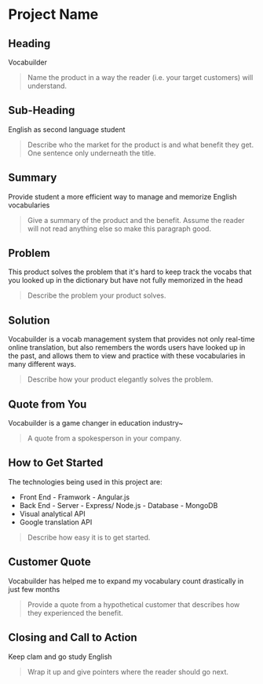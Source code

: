 # Project Name #

<!--
> This material was originally posted [here](http://www.quora.com/What-is-Amazons-approach-to-product-development-and-product-management). It is reproduced here for posterities sake.

There is an approach called "working backwards" that is widely used at Amazon. They work backwards from the customer, rather than starting with an idea for a product and trying to bolt customers onto it. While working backwards can be applied to any specific product decision, using this approach is especially important when developing new products or features.

For new initiatives a product manager typically starts by writing an internal press release announcing the finished product. The target audience for the press release is the new/updated product's customers, which can be retail customers or internal users of a tool or technology. Internal press releases are centered around the customer problem, how current solutions (internal or external) fail, and how the new product will blow away existing solutions.

If the benefits listed don't sound very interesting or exciting to customers, then perhaps they're not (and shouldn't be built). Instead, the product manager should keep iterating on the press release until they've come up with benefits that actually sound like benefits. Iterating on a press release is a lot less expensive than iterating on the product itself (and quicker!).

If the press release is more than a page and a half, it is probably too long. Keep it simple. 3-4 sentences for most paragraphs. Cut out the fat. Don't make it into a spec. You can accompany the press release with a FAQ that answers all of the other business or execution questions so the press release can stay focused on what the customer gets. My rule of thumb is that if the press release is hard to write, then the product is probably going to suck. Keep working at it until the outline for each paragraph flows.

Oh, and I also like to write press-releases in what I call "Oprah-speak" for mainstream consumer products. Imagine you're sitting on Oprah's couch and have just explained the product to her, and then you listen as she explains it to her audience. That's "Oprah-speak", not "Geek-speak".

Once the project moves into development, the press release can be used as a touchstone; a guiding light. The product team can ask themselves, "Are we building what is in the press release?" If they find they're spending time building things that aren't in the press release (overbuilding), they need to ask themselves why. This keeps product development focused on achieving the customer benefits and not building extraneous stuff that takes longer to build, takes resources to maintain, and doesn't provide real customer benefit (at least not enough to warrant inclusion in the press release).
 -->

## Heading ##
  Vocabuilder
  > Name the product in a way the reader (i.e. your target customers) will understand.

## Sub-Heading ##
  English as second language student
  > Describe who the market for the product is and what benefit they get. One sentence only underneath the title.

## Summary ##
  Provide student a more efficient way to manage and memorize English vocabularies
  > Give a summary of the product and the benefit. Assume the reader will not read anything else so make this paragraph good.

## Problem ##
  This product solves the problem that it's hard to keep track the vocabs that you looked up in the dictionary but have
  not fully memorized in the head
  > Describe the problem your product solves.

## Solution ##
  Vocabuilder is a vocab management system that provides not only real-time online translation, but also remembers the words
  users have looked up in the past, and allows them to view and practice with these vocabularies in many different ways.
  > Describe how your product elegantly solves the problem.

## Quote from You ##
  Vocabuilder is a game changer in education industry~
  > A quote from a spokesperson in your company.

## How to Get Started ##
  The technologies being used in this project are:
  - Front End - Framwork - Angular.js
  - Back End - Server - Express/ Node.js
             - Database - MongoDB
  - Visual analytical API
  - Google translation API
  > Describe how easy it is to get started.

## Customer Quote ##
  Vocabuilder has helped me to expand my vocabulary count drastically in just few months
  > Provide a quote from a hypothetical customer that describes how they experienced the benefit.

## Closing and Call to Action ##
  Keep clam and go study English
  > Wrap it up and give pointers where the reader should go next.
